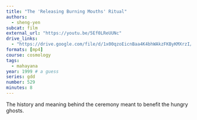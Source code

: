 ```yaml
---
title: "The 'Releasing Burning Mouths' Ritual"
authors:
  - sheng-yen
subcat: film
external_url: "https://youtu.be/5Ef0LReUUNc"
drive_links:
  - "https://drive.google.com/file/d/1x00qzoEicnBaa4K4bhWAkzFKByKMXrzI/view?usp=drivesdk"
formats: [mp4]
course: cosmology
tags:
  - mahayana
year: 1999 # a guess
series: gdd
number: 529
minutes: 8
---
```


The history and meaning behind the ceremony meant to benefit the hungry ghosts.
